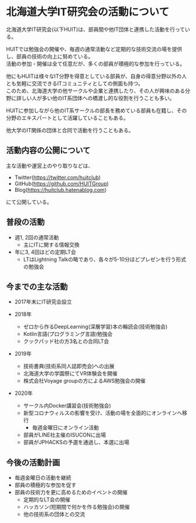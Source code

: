 # 北海道大学IT研究会の活動について


北海道大学IT研究会(以下HUIT)は、部員間や他IT団体と連携した活動を行っている。

HUITでは勉強会の開催や、毎週の通常活動など定期的な技術交流の場を提供し、部員の技術の向上に努めている。  
活動の参加・開催は全て任意だが、多くの部員が積極的な参加を行っている。

他にもHUITは様々なIT分野を得意としている部員が、自身の得意分野以外の人とも気軽に交流できるITコミュニティとしての側面も持つ。  
このため、北海道大学の他サークルや企業と連携したり、その人が興味のある分野に詳しい人が多い他のIT系団体への橋渡し的な役割を行うことも多い。

HUITに参加しながら他のIT系サークルの部長を務めている部員も在籍し、その分野のエキスパートとして活躍していることもある。

他大学のIT関係の団体と合同で活動を行うこともある。


## 活動内容の公開について
主な活動や運営上のやり取りなどは、

- Twitter(https://twitter.com/huitclub)
- GitHub(https://github.com/HUITGroup)
- Blog(https://huitclub.hatenablog.com)

にて公開している。


## 普段の活動
- 週1, 2回の通常活動
  - 主にITに関する情報交換
- 年に3, 4回ほどの定期LT会
  - LTはLightning Talkの略であり、各々が5-10分ほどプレゼンを行う形式の勉強会

## 今までの主な活動
- 2017年末にIT研究会設立

- 2018年
  - ゼロから作るDeepLearning(深層学習)本の輪読会(技術勉強会)
  - Kotlin言語(プログラミング言語)勉強会
  - クックパッド社の方3名との合同LT会

- 2019年
  - 技術書典(技術系同人誌即売会)への出展
  - 北海道大学の学園祭にてVR体験会を開催
  - 株式会社Voyage groupの方によるAWS勉強会の開催

- 2020年
  - サークル内Docker講習会(技術勉強会)
  - 新型コロナウィルスの影響を受け、活動の場を全面的にオンラインへ移行
    - 毎週金曜日にオンライン活動
  - 部員がLINE社主催のISUCONに出場
  - 部員がJPHACKSの予選を通過し、本選に出場


## 今後の活動計画
- 毎週金曜日の活動を継続
- 部員の積極的な参加を促す
- 部員の技術力を更に高めるためのイベントの開催
  - 定期的なLT会の開催
  - ハッカソン(短期間で何かを作る勉強会)の開催
  - 他の技術系の団体との交流

